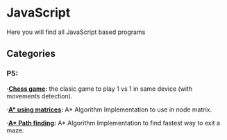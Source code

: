 # JavaScript

Here you will find all JavaScript based programs 

## Categories

### P5:

**·[Chess game](https://github.com/Jkutkut/Js_Chess-Game):** the clasic game to play 1 vs 1 in same device (with movements detection).

**·[A* using matrices](https://github.com/Jkutkut/Js_A-Star_Matix_Based):** A* Algorithm Implementation to use in node matrix.

**·[A* Path finding](https://github.com/Jkutkut/Js_Path-finding):** A* Algorithm Implementation to find fastest way to exit a maze.
